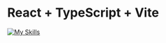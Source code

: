 # React + TypeScript + Vite

[![My Skills](https://skillicons.dev/icons?i=html,css,typescript,react,tailwind,vite,vscode&perline=13)](https://skillicons.dev)